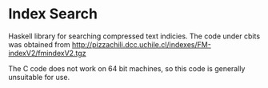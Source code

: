 # Index Search

Haskell library for searching compressed text indicies. The code under cbits was obtained from
http://pizzachili.dcc.uchile.cl/indexes/FM-indexV2/fmindexV2.tgz

The C code does not work on 64 bit machines, so this code is generally unsuitable for use.
